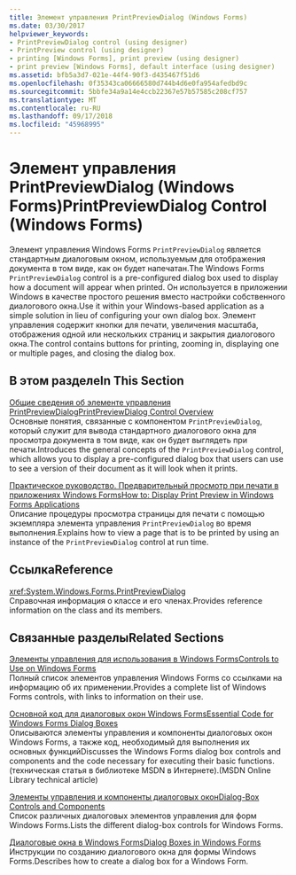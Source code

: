 ```yaml
---
title: Элемент управления PrintPreviewDialog (Windows Forms)
ms.date: 03/30/2017
helpviewer_keywords:
- PrintPreviewDialog control (using designer)
- PrintPreview control (using designer)
- printing [Windows Forms], print preview (using designer)
- print preview [Windows Forms], default interface (using designer)
ms.assetid: bfb5a3d7-021e-44f4-90f3-d435467f51d6
ms.openlocfilehash: 0f35343ca06666580d744b4d6e0fa954afedbd9c
ms.sourcegitcommit: 5bbfe34a9a14e4ccb22367e57b57585c208cf757
ms.translationtype: MT
ms.contentlocale: ru-RU
ms.lasthandoff: 09/17/2018
ms.locfileid: "45968995"
---
```

# <a name="printpreviewdialog-control-windows-forms"></a><span data-ttu-id="3600f-102">Элемент управления PrintPreviewDialog (Windows Forms)</span><span class="sxs-lookup"><span data-stu-id="3600f-102">PrintPreviewDialog Control (Windows Forms)</span></span>
<span data-ttu-id="3600f-103">Элемент управления Windows Forms `PrintPreviewDialog` является стандартным диалоговым окном, используемым для отображения документа в том виде, как он будет напечатан.</span><span class="sxs-lookup"><span data-stu-id="3600f-103">The Windows Forms `PrintPreviewDialog` control is a pre-configured dialog box used to display how a document will appear when printed.</span></span> <span data-ttu-id="3600f-104">Он используется в приложении Windows в качестве простого решения вместо настройки собственного диалогового окна.</span><span class="sxs-lookup"><span data-stu-id="3600f-104">Use it within your Windows-based application as a simple solution in lieu of configuring your own dialog box.</span></span> <span data-ttu-id="3600f-105">Элемент управления содержит кнопки для печати, увеличения масштаба, отображения одной или нескольких страниц и закрытия диалогового окна.</span><span class="sxs-lookup"><span data-stu-id="3600f-105">The control contains buttons for printing, zooming in, displaying one or multiple pages, and closing the dialog box.</span></span>  
  
## <a name="in-this-section"></a><span data-ttu-id="3600f-106">В этом разделе</span><span class="sxs-lookup"><span data-stu-id="3600f-106">In This Section</span></span>  
 [<span data-ttu-id="3600f-107">Общие сведения об элементе управления PrintPreviewDialog</span><span class="sxs-lookup"><span data-stu-id="3600f-107">PrintPreviewDialog Control Overview</span></span>](../../../../docs/framework/winforms/controls/printpreviewdialog-control-overview-windows-forms.md)  
 <span data-ttu-id="3600f-108">Основные понятия, связанные с компонентом `PrintPreviewDialog`, который служит для вывода стандартного диалогового окна для просмотра документа в том виде, как он будет выглядеть при печати.</span><span class="sxs-lookup"><span data-stu-id="3600f-108">Introduces the general concepts of the `PrintPreviewDialog` control, which allows you to display a pre-configured dialog box that users can use to see a version of their document as it will look when it prints.</span></span>  
  
 [<span data-ttu-id="3600f-109">Практическое руководство. Предварительный просмотр при печати в приложениях Windows Forms</span><span class="sxs-lookup"><span data-stu-id="3600f-109">How to: Display Print Preview in Windows Forms Applications</span></span>](../../../../docs/framework/winforms/controls/how-to-display-print-preview-in-windows-forms-applications.md)  
 <span data-ttu-id="3600f-110">Описание процедуры просмотра страницы для печати с помощью экземпляра элемента управления `PrintPreviewDialog` во время выполнения.</span><span class="sxs-lookup"><span data-stu-id="3600f-110">Explains how to view a page that is to be printed by using an instance of the `PrintPreviewDialog` control at run time.</span></span>  
  
## <a name="reference"></a><span data-ttu-id="3600f-111">Ссылка</span><span class="sxs-lookup"><span data-stu-id="3600f-111">Reference</span></span>  
 <xref:System.Windows.Forms.PrintPreviewDialog>  
 <span data-ttu-id="3600f-112">Справочная информация о классе и его членах.</span><span class="sxs-lookup"><span data-stu-id="3600f-112">Provides reference information on the class and its members.</span></span>  
  
## <a name="related-sections"></a><span data-ttu-id="3600f-113">Связанные разделы</span><span class="sxs-lookup"><span data-stu-id="3600f-113">Related Sections</span></span>  
 [<span data-ttu-id="3600f-114">Элементы управления для использования в Windows Forms</span><span class="sxs-lookup"><span data-stu-id="3600f-114">Controls to Use on Windows Forms</span></span>](../../../../docs/framework/winforms/controls/controls-to-use-on-windows-forms.md)  
 <span data-ttu-id="3600f-115">Полный список элементов управления Windows Forms со ссылками на информацию об их применении.</span><span class="sxs-lookup"><span data-stu-id="3600f-115">Provides a complete list of Windows Forms controls, with links to information on their use.</span></span>  
  
 [<span data-ttu-id="3600f-116">Основной код для диалоговых окон Windows Forms</span><span class="sxs-lookup"><span data-stu-id="3600f-116">Essential Code for Windows Forms Dialog Boxes</span></span>](https://go.microsoft.com/fwlink/?LinkID=102575)  
 <span data-ttu-id="3600f-117">Описываются элементы управления и компоненты диалоговых окон Windows Forms, а также код, необходимый для выполнения их основных функций</span><span class="sxs-lookup"><span data-stu-id="3600f-117">Discusses the Windows Forms dialog box controls and components and the code necessary for executing their basic functions.</span></span> <span data-ttu-id="3600f-118">(техническая статья в библиотеке MSDN в Интернете).</span><span class="sxs-lookup"><span data-stu-id="3600f-118">(MSDN Online Library technical article)</span></span>  
  
 [<span data-ttu-id="3600f-119">Элементы управления и компоненты диалоговых окон</span><span class="sxs-lookup"><span data-stu-id="3600f-119">Dialog-Box Controls and Components</span></span>](../../../../docs/framework/winforms/controls/dialog-box-controls-and-components-windows-forms.md)  
 <span data-ttu-id="3600f-120">Список различных диалоговых элементов управления для форм Windows Forms.</span><span class="sxs-lookup"><span data-stu-id="3600f-120">Lists the different dialog-box controls for Windows Forms.</span></span>  
  
 [<span data-ttu-id="3600f-121">Диалоговые окна в Windows Forms</span><span class="sxs-lookup"><span data-stu-id="3600f-121">Dialog Boxes in Windows Forms</span></span>](../../../../docs/framework/winforms/dialog-boxes-in-windows-forms.md)  
 <span data-ttu-id="3600f-122">Инструкции по созданию диалогового окна для формы Windows Forms.</span><span class="sxs-lookup"><span data-stu-id="3600f-122">Describes how to create a dialog box for a Windows Form.</span></span>
